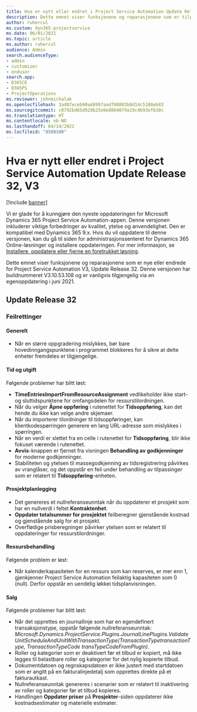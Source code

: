 ```yaml
---
title: Hva er nytt eller endret i Project Service Automation Update Release 32, V3
description: Dette emnet viser funksjonene og reparasjonene som er tilgjengelig i Project Service Automation Update Release 32, V3.
author: ruhercul
ms.custom: dyn365-projectservice
ms.date: 06/01/2021
ms.topic: article
ms.author: ruhercul
audience: Admin
search.audienceType:
- admin
- customizer
- enduser
search.app:
- D365CE
- D365PS
- ProjectOperations
ms.reviewer: johnmichalak
ms.openlocfilehash: 3ad87eceb90a48997aadf00803b8d14c5108eb83
ms.sourcegitcommit: c0792bd65d92db25e0e8864879a19c4b93efb10c
ms.translationtype: HT
ms.contentlocale: nb-NO
ms.lasthandoff: 04/14/2022
ms.locfileid: "8580100"
---
```

# <a name="whats-new-or-changed-in-project-service-automation-update-release-32-v3"></a>Hva er nytt eller endret i Project Service Automation Update Release 32, V3

[!include [banner](../includes/psa-now-project-operations.md)]

Vi er glade for å kunngjøre den nyeste oppdateringen for Microsoft Dynamics 365 Project Service Automation-appen. Denne versjonen inkluderer viktige forbedringer av kvalitet, ytelse og anvendelighet. Den er kompatibel med Dynamics 365 9.x. Hvis du vil oppdatere til denne versjonen, kan du gå til siden for administrasjonssenteret for Dynamics 365 Online-løsninger og installere oppdateringen. For mer informasjon, se [Installere, oppdatere eller fjerne en foretrukket løsning](/power-platform/admin/install-remove-preferred-solution).

Dette emnet viser funksjonene og reparasjonene som er nye eller endrede for Project Service Automation V3, Update Release 32. Denne versjonen har buildnummeret V3.10.53.108 og er vanligvis tilgjengelig via en egenoppdatering i juni 2021.

## <a name="update-release-32"></a>Update Release 32

### <a name="bug-fixes"></a>Feilrettinger

#### <a name="general"></a>Generelt

- Når en større oppgradering mislykkes, bør bare hovedinngangspunktene i programmet blokkeres for å sikre at delte enheter fremdeles er tilgjengelige.

#### <a name="time-and-expense"></a>Tid og utgift

Følgende problemer har blitt løst:

- **TimeEntriesImportFromResourceAssignment** vedlikeholder ikke start- og sluttidspunktene for omfangsdelen for ressurstilordningen.
- Når du velger **Åpne oppføring** i rutenettet for **Tidsoppføring**, kan det hende du ikke kan velge andre skjemaer.
- Når du importerer tilordninger til tidsoppføringer, kan klientkodespørringen generere en lang URL-adresse som mislykkes i spørringen.
- Når en verdi er slettet fra en celle i rutenettet for **Tidsoppføring**, blir ikke fokuset værende i rutenettet.
- **Avvis**-knappen er fjernet fra visningen **Behandling av godkjenninger** for moderne godkjenninger.
- Stabiliteten og ytelsen til massegodkjenning av tidsregistrering påvirkes av vranglåser, og det oppstår en feil under behandling av tilpassinger som er relatert til **Tidsoppføring**-enheten.

#### <a name="project-planning"></a>Prosjektplanlegging

- Det genereres et nullreferanseunntak når du oppdaterer et prosjekt som har en nullverdi i feltet **Kontraktenhet**.
- **Oppdater totalsummer for prosjektet** feilberegner gjenstående kostnad og gjenstående salg for et prosjekt.
- Overflødige prisberegninger påvirker ytelsen som er relatert til oppdateringer for ressurstilordninger.

#### <a name="resource-management"></a>Ressursbehandling

Følgende problem er løst:

- Når kalenderkapasiteten for en ressurs som kan reserves, er mer enn 1, gjenkjenner Project Service Automation feilaktig kapasiteten som 0 (null). Derfor oppstår en uendelig løkkei tidsplanvisningen.

#### <a name="sales"></a>Salg

Følgende problemer har blitt løst:

- Når det opprettes en journallinje som har en egendefinert transaksjonstype, oppstår følgende nullreferanseunntak: *Microsoft.Dynamics.ProjectService.Plugins.JournalLinePlugins.ValidateUnitScheduleAndUnitWithTransactionType(TransactionTypetransactionType, TransactionTypeCode transTypeCodeFromPlugin)*.
- Roller og kategorier som er deaktivert før et tilbud er kopiert, må ikke legges til belastbare roller og kategorier for det nylig kopierte tilbud.
- Dokumentdatoen og regnskapsdatoen er ikke justert med startdatoen som er angitt på en fakturalinjedetalj som opprettes direkte på et fakturautkast.
- Nullreferanseunntak genereres i scenarier som er relatert til inaktivering av roller og kategorier før et tilbud kopieres.
- Handlingen **Oppdater priser** på **Prosjekter**-siden oppdaterer ikke kostnadsestimater og materielle estimater.

